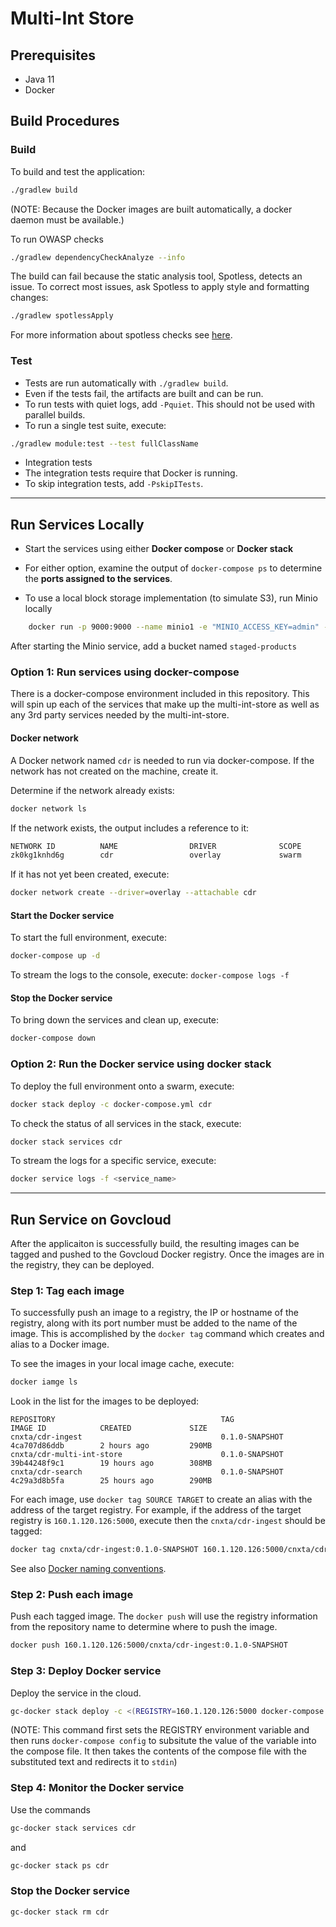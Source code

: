 # Multi-Int Store

## Prerequisites
* Java 11
* Docker

## Build Procedures

### Build
To build and test the application:

```bash
./gradlew build
```
(NOTE: Because the Docker images are built automatically, a docker daemon must be available.)

To run OWASP checks

```bash
./gradlew dependencyCheckAnalyze --info
```

The build can fail because the static analysis tool, Spotless, detects an issue. To correct
most issues, ask Spotless to apply style and formatting changes:

```bash
./gradlew spotlessApply
```
For more information about spotless checks see
[here](https://github.com/diffplug/spotless/tree/master/plugin-gradle#custom-rules).


### Test
* Tests are run automatically with `./gradlew build`.
* Even if the tests fail, the artifacts are built and can be run.
* To run tests with quiet logs, add `-Pquiet`. This should not be used with parallel builds.
* To run a single test suite, execute:

```bash
./gradlew module:test --test fullClassName
```

* Integration tests
* The integration tests require that Docker is running.
* To skip integration tests, add `-PskipITests`.

----

## Run Services Locally
* Start the services using either **Docker compose** or **Docker stack**

* For either option, examine the output of `docker-compose ps` to determine
the **ports assigned to the services**.
* To use a local block storage implementation (to simulate S3), run Minio locally

```bash
	docker run -p 9000:9000 --name minio1 -e "MINIO_ACCESS_KEY=admin" -e "MINIO_SECRET_KEY=adminadmin" minio/minio server /data
```
After starting the Minio service, add a bucket named `staged-products`


### Option 1: Run services using docker-compose
There is a docker-compose environment included in this repository.
This will spin up each of the services that make up the multi-int-store as well
as any 3rd party services needed by the multi-int-store.

#### Docker network
A Docker network named `cdr` is needed to run via docker-compose.
If the network has not created on the machine, create it.

Determine if the network already exists:

```bash
docker network ls
```

If the network exists, the output includes a reference to it:

```bash
NETWORK ID          NAME                DRIVER              SCOPE
zk0kg1knhd6g        cdr                 overlay             swarm
```

If it has not yet been created, execute:

```bash
docker network create --driver=overlay --attachable cdr
```

#### Start the Docker service
To start the full environment, execute:

```bash
docker-compose up -d
```

To stream the logs to the console, execute: `docker-compose logs -f`


#### Stop the Docker service
To bring down the services and clean up, execute:

```bash
docker-compose down
```

### Option 2: Run the Docker service using docker stack
To deploy the full environment onto a swarm, execute:
```bash
docker stack deploy -c docker-compose.yml cdr
```

To check the status of all services in the stack, execute:
```bash
docker stack services cdr
```

To stream the logs for a specific service, execute:
```bash
docker service logs -f <service_name>
```
----
## Run Service on Govcloud
After the applicaiton is successfully build, the resulting images can be tagged and pushed
to the Govcloud Docker registry. Once the images are in the registry, they can be deployed.

### Step 1: Tag each image
To successfully push an image to a registry, the IP or hostname of the registry, along with
its port number must be added to the name of the image. This is accomplished by the `docker tag`
command which creates and alias to a Docker image.

To see the images in your local image cache, execute:
```bash
docker iamge ls
```

Look in the list for the images to be deployed:
```
REPOSITORY                                     TAG                 IMAGE ID            CREATED             SIZE
cnxta/cdr-ingest                               0.1.0-SNAPSHOT      4ca707d86ddb        2 hours ago         290MB
cnxta/cdr-multi-int-store                      0.1.0-SNAPSHOT      39b44248f9c1        19 hours ago        308MB
cnxta/cdr-search                               0.1.0-SNAPSHOT      4c29a3d8b5fa        25 hours ago        290MB
```

For each image, use `docker tag SOURCE TARGET` to create an alias with the address of the
target registry. For example, if the address of the target registry is `160.1.120.126:5000`,
execute then the `cnxta/cdr-ingest` should be tagged:

```bash
docker tag cnxta/cdr-ingest:0.1.0-SNAPSHOT 160.1.120.126:5000/cnxta/cdr-ingest:0.1.0-SNAPSHOT
```

See also [Docker naming conventions](docker-naming-convension.md).

### Step 2: Push each image
Push each tagged image. The `docker push` will use the registry information from the repository
name to determine where to push the image.

```bash
docker push 160.1.120.126:5000/cnxta/cdr-ingest:0.1.0-SNAPSHOT
```

### Step 3: Deploy Docker service
Deploy the service in the cloud.

```bash
gc-docker stack deploy -c <(REGISTRY=160.1.120.126:5000 docker-compose config) cdr
```
(NOTE: This command first sets the REGISTRY environment variable and then runs
`docker-compose config` to subsitute the value of the variable into the compose file. It then
takes the contents of the compose file with the substituted text and redirects it to `stdin`)

### Step 4: Monitor the Docker service
Use the commands

```bash
gc-docker stack services cdr
```
and

```bash
gc-docker stack ps cdr
```

### Stop the Docker service

```bash
gc-docker stack rm cdr
```
